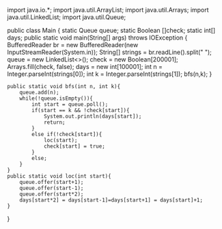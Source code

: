 import java.io.*;
import java.util.ArrayList;
import java.util.Arrays;
import java.util.LinkedList;
import java.util.Queue;


public class Main {
    static Queue<Integer> queue;
    static Boolean []check;
    static int[] days;
    public static void main(String[] args) throws  IOException {
        BufferedReader br = new BufferedReader(new InputStreamReader(System.in));
        String[] strings = br.readLine().split(" ");
        queue = new LinkedList<>();
        check = new Boolean[200001];
        Arrays.fill(check, false);
        days = new int[100001];
        int n = Integer.parseInt(strings[0]);
        int k = Integer.parseInt(strings[1]);
        bfs(n,k);
    }

    public static void bfs(int n, int k){
        queue.add(n);
        while(!queue.isEmpty()){
            int start = queue.poll();
            if(start == k && !check[start]){
                System.out.println(days[start]);
                return;
            }
            else if(!check[start]){
                loc(start);
                check[start] = true;
            }
            else;
        }
    }
    public static void loc(int start){
        queue.offer(start+1);
        queue.offer(start-1);
        queue.offer(start*2);
        days[start*2] = days[start-1]=days[start+1] = days[start]+1;
    }
}